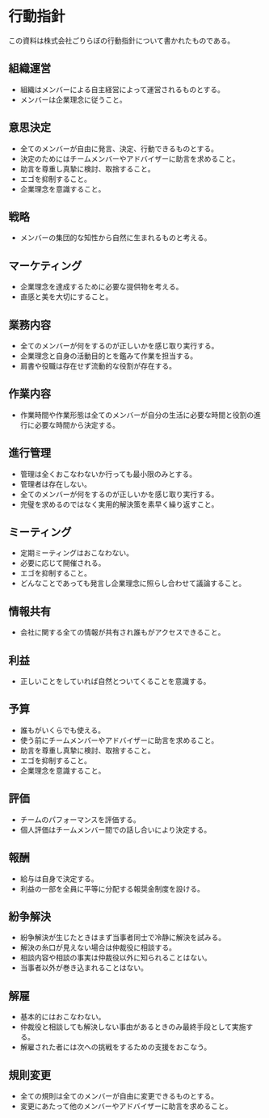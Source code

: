 # 行動指針
この資料は株式会社ごりらぼの行動指針について書かれたものである。

## 組織運営
- 組織はメンバーによる自主経営によって運営されるものとする。
- メンバーは企業理念に従うこと。

## 意思決定
- 全てのメンバーが自由に発言、決定、行動できるものとする。
- 決定のためにはチームメンバーやアドバイザーに助言を求めること。
- 助言を尊重し真摯に検討、取捨すること。
- エゴを抑制すること。
- 企業理念を意識すること。

## 戦略
- メンバーの集団的な知性から自然に生まれるものと考える。

## マーケティング
- 企業理念を達成するために必要な提供物を考える。
- 直感と美を大切にすること。

## 業務内容
- 全てのメンバーが何をするのが正しいかを感じ取り実行する。
- 企業理念と自身の活動目的とを鑑みて作業を担当する。
- 肩書や役職は存在せず流動的な役割が存在する。

## 作業内容
- 作業時間や作業形態は全てのメンバーが自分の生活に必要な時間と役割の進行に必要な時間から決定する。

## 進行管理
- 管理は全くおこなわないか行っても最小限のみとする。
- 管理者は存在しない。
- 全てのメンバーが何をするのが正しいかを感じ取り実行する。
- 完璧を求めるのではなく実用的解決策を素早く繰り返すこと。

## ミーティング
- 定期ミーティングはおこなわない。
- 必要に応じて開催される。
- エゴを抑制すること。
- どんなことであっても発言し企業理念に照らし合わせて議論すること。

## 情報共有
- 会社に関する全ての情報が共有され誰もがアクセスできること。

## 利益
- 正しいことをしていれば自然とついてくることを意識する。

## 予算
- 誰もがいくらでも使える。
- 使う前にチームメンバーやアドバイザーに助言を求めること。
- 助言を尊重し真摯に検討、取捨すること。
- エゴを抑制すること。
- 企業理念を意識すること。

## 評価
- チームのパフォーマンスを評価する。
- 個人評価はチームメンバー間での話し合いにより決定する。

## 報酬
- 給与は自身で決定する。
- 利益の一部を全員に平等に分配する報奨金制度を設ける。

## 紛争解決
- 紛争解決が生じたときはまず当事者同士で冷静に解決を試みる。
- 解決の糸口が見えない場合は仲裁役に相談する。
- 相談内容や相談の事実は仲裁役以外に知られることはない。
- 当事者以外が巻き込まれることはない。

## 解雇
- 基本的にはおこなわない。
- 仲裁役と相談しても解決しない事由があるときのみ最終手段として実施する。
- 解雇された者には次への挑戦をするための支援をおこなう。

## 規則変更
- 全ての規則は全てのメンバーが自由に変更できるものとする。
- 変更にあたって他のメンバーやアドバイザーに助言を求めること。
